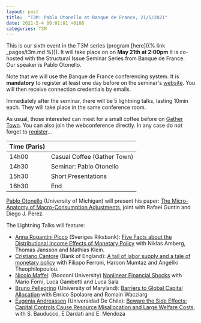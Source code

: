 ```yaml
---
layout: post
title:  "T3M: Pablo Otonello at Banque de France, 21/5/2021"
date: 2021-5-4 00:01:01 +0100
categories: T3M
---
```




This is our sixth event in the T3M series (program [here]({% link _pages/t3m.md %})). It will take place on on __May 21th at 2:00pm__ 
It is co-hosted with the Structural Issue Seminar Series from Banque de France. Our speaker is Pablo Otonello.

Note that we will use the Banque de France conferencing system. It is __mandatory__ to register at least one day before on the seminar's [website](https://www.banque-france.fr/en/conferences-and-media/seminars-and-symposiums/research-seminars). You will then receive connection credentials by emails.

Immediately after the seminar, there will be 5 lightning talks, lasting 10min each. They will take place in the same conference room.

As usual, those interested can meet for a small coffee before on [Gather Town](https://gt.t2m.network). You can also join the webconference directly. In any case do not forget to [register](https://www.banque-france.fr/conferences-et-medias/seminaires-colloques-et-symposiums/seminaires-de-recherche)...


| Time (Paris) |                             |
| ------------ | --------------------------- |
| 14h00        | Casual Coffee (Gather Town) |
| 14h30        | Seminar: Pablo Otonello     |
| 15h30        | Short Presentations         |
| 16h30        | End                         |

[Pablo Otonello](https://sites.google.com/site/ottonellopablo/) (University of Michigan) will present his paper: <u>The Micro-Anatomy of Macro-Consumption Adjustments</u>, joint with Rafael Guntin and Diego J. Perez.

The Lightning Talks will feature:
- [Anna Rogantini Picco](https://sites.google.com/view/annarogantini/home) (Sveriges Riksbank):  <u>Five Facts about the Distributional Income Effects of  Monetary Policy</u> with Niklas Amberg, Thomas Jansson and Mathias Klein. 
- [Cristiano Cantore](https://www.cristianocantore.com/) (Bank of England): <u>A tail of labor supply and a tale of monetary policy</u> with Filippo Ferroni, Haroon Mumtaz and Angeliki Theophilopoulou.
- [Nicolo Maffei](https://sites.google.com/view/nmfmics/home?authuser=0):  (Bocconi University) <u>Nonlinear Financial Shocks</u> with Mario Forni, Luca Gambetti and Luca Sala
- [Bruno Pellegrino](https://www.brunopellegrino.com/) (University of Maryland): <u>Barriers to Global Capital Allocation</u> with Enrico Spolaore and Romain Wacziarg
- [Eugenia Andreassen](https://sites.google.com/site/eugeniaandreasen/) (Universidad De Chile): <u>Beware the Side Effects: Capital Controls Cause Resource Misallocation and Large Welfare Costs</u>, with S. Bauducco, E Dardati and E. Mendoza